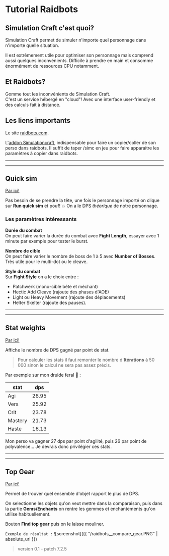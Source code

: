 # Tutorial Raidbots

## Simulation Craft c'est quoi?

Simulation Craft permet de simuler n'importe quel personnage dans n'importe quelle situation.

Il est extrêmement utile pour optimiser son personnage mais comprend aussi quelques inconvénients. Difficile à prendre en main et consomme énormément de ressources CPU notamment.


## Et Raidbots?

Gomme tout les inconvénients de Simulation Craft.<br />
C'est un service hébergé en "cloud"! Avec une interface user-friendly et des calculs fait à distance.


## Les liens importants

Le site [raidbots.com](https://www.raidbots.com).

L'[addon Simulationcraft](https://www.curseforge.com/wow/addons/simulationcraft), indispensable pour faire un copier/coller de son perso dans raidbots. Il suffit de taper /simc en jeu pour faire apparaitre les paramètres à copier dans raidbots.

---

---

## Quick sim

[Par ici!](https://www.raidbots.com/simbot/quick)

Pas besoin de se prendre la tête, une fois le personnage importé on clique sur **Run quick sim** et pouf! :boom: On a le DPS *théorique* de notre personnage.

### Les paramètres intéressants

**Durée du combat**<br />
On peut faire varier la durée du combat avec **Fight Length**, essayer avec 1 minute par exemple pour tester le burst.

**Nombre de cible**<br />
On peut faire varier le nombre de boss de 1 à 5 avec **Number of Bosses**. Très utile pour le multi-dot ou le cleave.

**Style du combat**<br />
Sur **Fight Style** on a le choix entre :
- Patchwerk (mono-cible bête et méchant)
- Hectic Add Cleave (rajoute des phases d'AOE)
- Light ou Heavy Movement (rajoute des déplacements)
- Helter Skelter (rajoute des pauses).

---

---

## Stat weights

[Par ici!](https://www.raidbots.com/simbot/stats)

Affiche le nombre de DPS gagné par point de stat.

> Pour calculer les stats il faut remonter le nombre d'**Itérations** à 50 000 sinon le calcul ne sera pas assez précis.

Par exemple sur mon druide feral :tiger: :

| stat | dps |
|-------|--------|
| Agi | 26.95 |
| Vers | 25.92 |
| Crit | 23.78 |
| Mastery | 21.73 |
| Haste | 16.13 |

Mon perso va gagner 27 dps par point d'agilité, puis 26 par point de polyvalence... Je devrais donc privilégier ces stats.

---

---

## Top Gear

[Par ici!](https://www.raidbots.com/simbot/topgear)

Permet de trouver quel ensemble d'objet rapport le plus de DPS.

On selectionne les objets qu'on veut mettre dans la comparaison, puis dans la partie **Gems/Enchants** on rentre les gemmes et enchantements qu'on utilise habituellement.

Bouton **Find top gear** puis on le laisse mouliner.

`Exemple de résultat :`
![screenshot]({{ "/raidbots__compare_gear.PNG" | absolute_url }})


> version 0.1 - patch 7.2.5
